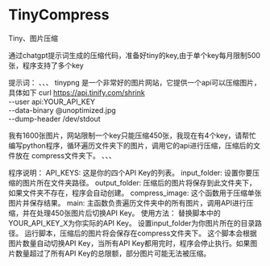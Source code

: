 # TinyCompress
Tiny、图片压缩

通过chatgpt提示词生成的压缩代码，准备好tiny的key,由于单个key每月限制500张，程序支持了多个key

提示词：
、、、
tinypng 是一个非常好的图片网站，它提供一个api可以压缩图片，具体如下
curl https://api.tinify.com/shrink \
     --user api:YOUR_API_KEY \
     --data-binary @unoptimized.jpg \
     --dump-header /dev/stdout

我有1600张图片，网站限制一个key只能压缩450张，我现在有4个key，请帮忙编写python程序，循环遍历文件夹下的图片，调用它的api进行压缩，压缩后的文件放在 compress文件夹下。
、、、

程序说明：
API_KEYS: 这是你的四个API Key的列表。
input_folder: 设置你要压缩的图片所在文件夹路径。
output_folder: 压缩后的图片将保存到此文件夹下，如果文件夹不存在，程序会自动创建。
compress_image: 这个函数用于压缩单张图片并保存结果。
main: 主函数负责遍历文件夹中的所有图片，调用API进行压缩，并在处理450张图片后切换API Key。
使用方法：
替换脚本中的YOUR_API_KEY_X为你实际的API Key。
设置input_folder为你图片所在的目录路径。
运行脚本，压缩后的图片将会保存在compress文件夹下。
这个脚本会根据图片数量自动切换API Key，当所有API Key都用完时，程序会停止执行。如果图片数量超过了所有API Key的总限额，部分图片可能无法被压缩。
